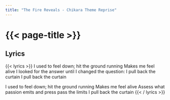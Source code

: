 ```yaml
---
title: "The Fire Reveals - Chikara Theme Reprise"
---
```

# {{< page-title >}}

## Lyrics
{{< lyrics >}}
I used to feel down; hit the ground running
Makes me feel alive
I looked for the answer until I changed the question:
I pull back the curtain
I pull back the curtain

I used to feel down; hit the ground running
Makes me feel alive
Assess what passion emits and press pass the limits
I pull back the curtain
{{< / lyrics >}}
